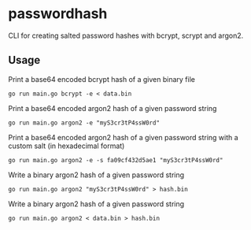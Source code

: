 # passwordhash
CLI for creating salted password hashes with bcrypt, scrypt and argon2.

## Usage

Print a base64 encoded bcrypt hash of a given binary file
```shell
go run main.go bcrypt -e < data.bin
```

Print a base64 encoded argon2 hash of a given password string
```shell
go run main.go argon2 -e "myS3cr3tP4ssW0rd"
```

Print a base64 encoded argon2 hash of a given password string with a custom salt (in hexadecimal format)
```shell
go run main.go argon2 -e -s fa09cf432d5ae1 "myS3cr3tP4ssW0rd"
```

Write a binary argon2 hash of a given password string
```shell
go run main.go argon2 "myS3cr3tP4ssW0rd" > hash.bin
```

Write a binary argon2 hash of a given password string
```shell
go run main.go argon2 < data.bin > hash.bin
```
